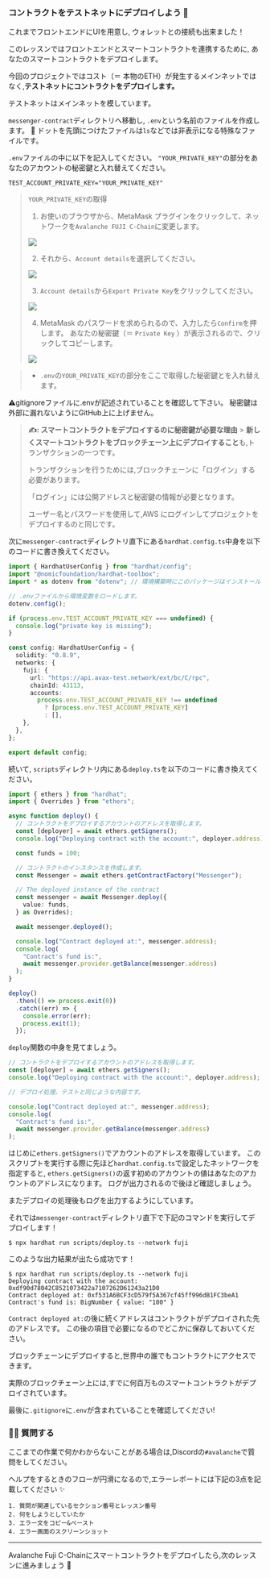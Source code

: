 ### コントラクトをテストネットにデプロイしよう 🎉

これまでフロントエンドにUIを用意し, ウォレットとの接続も出来ました！

このレッスンではフロントエンドとスマートコントラクトを連携するために, あなたのスマートコントラクトをデプロイします。

今回のプロジェクトではコスト（＝ 本物のETH）が発生するメインネットではなく,**テストネットにコントラクトをデプロイします。**

テストネットはメインネットを模しています。

`messenger-contract`ディレクトリへ移動し, `.env`という名前のファイルを作成します。
💁 ドットを先頭につけたファイルは`ls`などでは非表示になる特殊なファイルです。

`.env`ファイルの中に以下を記入してください。
`"YOUR_PRIVATE_KEY"`の部分をあなたのアカウントの秘密鍵と入れ替えてください。

```
TEST_ACCOUNT_PRIVATE_KEY="YOUR_PRIVATE_KEY"
```

> `YOUR_PRIVATE_KEY`の取得
>
> 1.  お使いのブラウザから、MetaMask プラグインをクリックして、ネットワークを`Avalanche FUJI C-Chain`に変更します。
>
> ![](/public/images/AVAX-Messenger/section-2/2_4_1.png)
>
> 2.  それから、`Account details`を選択してください。
>
> ![](/public/images/AVAX-Messenger/section-2/2_4_2.png)
>
> 3.  `Account details`から`Export Private Key`をクリックしてください。
>
> ![](/public/images/AVAX-Messenger/section-2/2_4_3.png)
>
> 4.  MetaMask のパスワードを求められるので、入力したら`Confirm`を押します。
>     あなたの秘密鍵（＝ `Private Key` ）が表示されるので、クリックしてコピーします。
>
> ![](/public/images/AVAX-Messenger/section-2/2_4_4.png)

> - `.env`の`YOUR_PRIVATE_KEY`の部分をここで取得した秘密鍵とを入れ替えます。

⚠️gitignoreファイルに.envが記述されていることを確認して下さい。
秘密鍵は外部に漏れないようにGitHub上に上げません。

> **✍️: スマートコントラクトをデプロイするのに秘密鍵が必要な理由** > **新しくスマートコントラクトをブロックチェーン上にデプロイすること**も,トランザクションの一つです。
>
> トランザクションを行うためには,ブロックチェーンに「ログイン」する必要があります。
>
> 「ログイン」には公開アドレスと秘密鍵の情報が必要となります。
>
> ユーザー名とパスワードを使用して,AWS にログインしてプロジェクトをデプロイするのと同じです。

次に`messenger-contract`ディレクトリ直下にある`hardhat.config.ts`中身を以下のコードに書き換えてください。

```ts
import { HardhatUserConfig } from "hardhat/config";
import "@nomicfoundation/hardhat-toolbox";
import * as dotenv from "dotenv"; // 環境構築時にこのパッケージはインストールしてあります。

// .envファイルから環境変数をロードします。
dotenv.config();

if (process.env.TEST_ACCOUNT_PRIVATE_KEY === undefined) {
  console.log("private key is missing");
}

const config: HardhatUserConfig = {
  solidity: "0.8.9",
  networks: {
    fuji: {
      url: "https://api.avax-test.network/ext/bc/C/rpc",
      chainId: 43113,
      accounts:
        process.env.TEST_ACCOUNT_PRIVATE_KEY !== undefined
          ? [process.env.TEST_ACCOUNT_PRIVATE_KEY]
          : [],
    },
  },
};

export default config;
```

続いて, `scripts`ディレクトリ内にある`deploy.ts`を以下のコードに書き換えてください。

```ts
import { ethers } from "hardhat";
import { Overrides } from "ethers";

async function deploy() {
  // コントラクトをデプロイするアカウントのアドレスを取得します。
  const [deployer] = await ethers.getSigners();
  console.log("Deploying contract with the account:", deployer.address);

  const funds = 100;

  // コントラクトのインスタンスを作成します。
  const Messenger = await ethers.getContractFactory("Messenger");

  // The deployed instance of the contract
  const messenger = await Messenger.deploy({
    value: funds,
  } as Overrides);

  await messenger.deployed();

  console.log("Contract deployed at:", messenger.address);
  console.log(
    "Contract's fund is:",
    await messenger.provider.getBalance(messenger.address)
  );
}

deploy()
  .then(() => process.exit(0))
  .catch((err) => {
    console.error(err);
    process.exit(1);
  });
```

`deploy`関数の中身を見てましょう。

```ts
// コントラクトをデプロイするアカウントのアドレスを取得します。
const [deployer] = await ethers.getSigners();
console.log("Deploying contract with the account:", deployer.address);

// デプロイ処理。テストと同じような内容です。

console.log("Contract deployed at:", messenger.address);
console.log(
  "Contract's fund is:",
  await messenger.provider.getBalance(messenger.address)
);
```

はじめに`ethers.getSigners()`でアカウントのアドレスを取得しています。
このスクリプトを実行する際に先ほど`hardhat.config.ts`で設定したネットワークを指定すると, `ethers.getSigners()`の返す初めのアカウントの値はあなたのアカウントのアドレスになります。
ログが出力されるので後ほど確認しましょう。

またデプロイの処理後もログを出力するようにしています。

それでは`messenger-contract`ディレクトリ直下で下記のコマンドを実行してデプロイします！

```
$ npx hardhat run scripts/deploy.ts --network fuji
```

このような出力結果が出たら成功です！

```
$ npx hardhat run scripts/deploy.ts --network fuji
Deploying contract with the account: 0xdf90d78042C8521073422a7107262D61243a21D0
Contract deployed at: 0xf531A6BCF3cD579f5A367cf45ff996dB1FC3beA1
Contract's fund is: BigNumber { value: "100" }
```

`Contract deployed at:`の後に続くアドレスはコントラクトがデプロイされた先のアドレスです。
この後の項目で必要になるのでどこかに保存しておいてください。

ブロックチェーンにデプロイすると,世界中の誰でもコントラクトにアクセスできます。

実際のブロックチェーン上には,すでに何百万ものスマートコントラクトがデプロイされています。

最後に`.gitignore`に`.env`が含まれていることを確認してください!

### 🙋‍♂️ 質問する

ここまでの作業で何かわからないことがある場合は,Discordの`#avalanche`で質問をしてください。

ヘルプをするときのフローが円滑になるので,エラーレポートには下記の3点を記載してください ✨

```
1. 質問が関連しているセクション番号とレッスン番号
2. 何をしようとしていたか
3. エラー文をコピー&ペースト
4. エラー画面のスクリーンショット
```

---

Avalanche Fuji C-Chainにスマートコントラクトをデプロイしたら,次のレッスンに進みましょう 🎉
